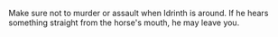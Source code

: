 Make sure not to murder or assault when Idrinth is around. If he hears something straight from the horse's mouth, he may leave you.
